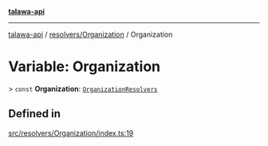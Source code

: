 [**talawa-api**](../../../README.md)

***

[talawa-api](../../../modules.md) / [resolvers/Organization](../README.md) / Organization

# Variable: Organization

\> `const` **Organization**: [`OrganizationResolvers`](../../../types/generatedGraphQLTypes/type-aliases/OrganizationResolvers.md)

## Defined in

[src/resolvers/Organization/index.ts:19](https://github.com/PalisadoesFoundation/talawa-api/blob/3a5276aff43f5de4f7fab3ec9683a420dcdc7a06/src/resolvers/Organization/index.ts#L19)
